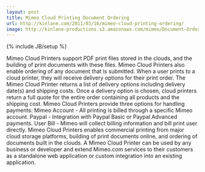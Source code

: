 ```yaml
---
layout: post
title: Mimeo Cloud Printing Document Ordering
url: http://kinlane.com/2011/03/16/mimeo-cloud-printing-ordering/
image: http://kinlane-productions.s3.amazonaws.com/mimeo/Document-Order.png
---
```

{% include JB/setup %}
<p>
     Mimeo Cloud Printers support PDF print files stored in the clouds, and the building of print documents with these files. Mimeo Cloud Printers also enable ordering of any document that is submitted. When a user prints to a cloud printer, they will receive delivery options for their print order. The Mimeo Cloud Printer returns a list of delivery options including delivery date(s) and shipping costs. Once a delivery option is chosen, cloud printers return a full quote for the entire order containing all products and the shipping cost. Mimeo Cloud Printers provide three options for handling payments: Mimeo Account - All printing is billed through a specific Mimeo account. Paypal - Integration with Paypal Basic or Paypal Advanced payments. User Bill - Mimeo will collect billing information and bill print user directly. Mimeo Cloud Printers enables commercial printing from major cloud storage platforms, building of print documents online, and ordering of documents built in the clouds. A Mimeo Cloud Printer can be used by any business or developer and extend Mimeo.com services to their customers as a standalone web application or custom integration into an existing application.
</p>
